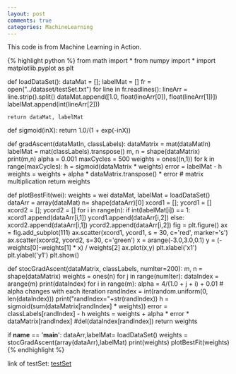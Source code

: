 ```yaml
---
layout: post
comments: true
categories: MachineLearning
---
```


This code is from Machine Learning in Action.

{% highlight python %}
from math import *
from numpy import *
import matplotlib.pyplot as plt

def loadDataSet():
    dataMat = []; labelMat = []
    fr = open("../dataset/testSet.txt")
    for line in fr.readlines():
        lineArr = line.strip().split()
        dataMat.append([1.0, float(lineArr[0]), float(lineArr[1])])
        labelMat.append(int(lineArr[2]))

    return dataMat, labelMat

def sigmoid(inX):
    return 1.0/(1 + exp(-inX))

def gradAscent(dataMatIn, classLabels):
    dataMatrix = mat(dataMatIn)
    labelMat = mat(classLabels).transpose()
    m, n = shape(dataMatrix)
    print(m,n)
    alpha = 0.001
    maxCycles = 500
    weights = ones((n,1))
    for k in range(maxCycles):
        h = sigmoid(dataMatrix * weights)
        error = labelMat - h
        weights = weights + alpha *  dataMatrix.transpose() * error # matrix multiplication
    return weights

def plotBestFit(wei):
    weights = wei
    dataMat, labelMat = loadDataSet()
    dataArr = array(dataMat)
    n= shape(dataArr)[0]
    xcord1 = []; ycord1 = []
    xcord2 = []; ycord2 = []
    for i in range(n):
        if int(labelMat[i]) == 1:
            xcord1.append(dataArr[i,1])
            ycord1.append(dataArr[i,2])
        else:
            xcord2.append(dataArr[i,1])
            ycord2.append(dataArr[i,2])
    fig = plt.figure()
    ax = fig.add_subplot(111)
    ax.scatter(xcord1, ycord1, s = 30, c='red', marker='s')
    ax.scatter(xcord2, ycord2, s=30, c='green')
    x = arange(-3.0,3.0,0.1)
    y = (-weights[0]-weights[1] * x) / weights[2]
    ax.plot(x,y)
    plt.xlabel('x1')
    plt.ylabel('y1')
    plt.show()

def stocGradAscent(dataMatrix, classLabels, numIter=200):
    m, n = shape(dataMatrix)
    weights = ones(n)
    for j in range(numIter):
        dataIndex = arange(m)
        print(dataIndex)
        for i in range(m):
            alpha = 4/(1.0 + j + i) + 0.01 # alpha changes with each iteration
            randIndex = int(random.uniform(0, len(dataIndex)))
            print("randIndex="+str(randIndex))
            h = sigmoid(sum(dataMatrix[randIndex] * weights))
            error = classLabels[randIndex] - h
            weights = weights + alpha * error * dataMatrix[randIndex]
            #del(dataIndex[randIndex])
    return weights

if __name__ == '__main__':
    dataArr,labelMat= loadDataSet()
    weights = stocGradAscent(array(dataArr),labelMat)
    print(weights)
    plotBestFit(weights)
{% endhighlight %} 

link of testSet: [testSet](https://raw.githubusercontent.com/pbharrin/machinelearninginaction/master/Ch05/testSet.txt)
